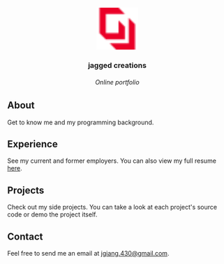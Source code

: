 <p align="center">
  <a href="https://jonathangiang.com" target="_blank">
    <img src="/assets/images/icons/brand.svg" alt="brand" width="96" height="96" />
  </a>
</p>

<h3 align="center">jagged creations</h3>

<h6 align="center">Online portfolio</h6>

## About

Get to know me and my programming background.

## Experience

See my current and former employers. You can also view my full resume
[here](/assets/docs/resume.pdf).

## Projects

Check out my side projects. You can take a look at each project's source code or demo the project itself.

## Contact

Feel free to send me an email at
[jgiang.430@gmail.com](mailto:jgiang.430@gmail.com).
